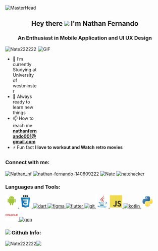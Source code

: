 ![MasterHead](https://previews.123rf.com/images/karpenkoilia/karpenkoilia1806/karpenkoilia180600011/102988806-vector-line-web-concept-for-programming-linear-web-banner-for-coding-.jpg)
<h2 align="center"> Hey there <img src="https://emojis.slackmojis.com/emojis/images/1588315024/8823/hyperkitty.gif?1588315024" width="30" /> I'm Nathan Fernando </h2>
<h3 align="center">An Enthusiast in Mobile Application and UI UX Design</h3>

<img align="right" alt="GIF" width="400" height="300" src="https://media.giphy.com/media/jTNG3RF6EwbkpD4LZx/giphy.gif" />
<p align="left"> <img src="https://komarev.com/ghpvc/?username=Nate222222&label=Profile%20views&color=0e75b6&style=flat" alt="Nate222222" />  </p>


- 🔭 I’m currently Studying at University of westminster
- 📄 Always ready to learn new things
- 📫 How to reach me  **nathanfernando001@gmail.com**
- ⚡ Fun fact **I love to workout and Watch retro movies**

<h3 align="left">Connect with me:</h3>
<p align="left">
<a href="https://twitter.com/JB_NathanFdo" target="blank"><img align="center" src="https://raw.githubusercontent.com/rahuldkjain/github-profile-readme-generator/master/src/images/icons/Social/twitter.svg" alt="Nathan_nf" height="30" width="40" /></a>
<a href="https://linkedin.com/in/nathan-fernando-140609222" target="blank"><img align="center" src="https://raw.githubusercontent.com/rahuldkjain/github-profile-readme-generator/master/src/images/icons/Social/linked-in-alt.svg" alt="nathan-fernando-140609222" height="30" width="40" /></a>
<a href="https://discordapp.com/users/Nate.#6063"><img align="center" src="https://raw.githubusercontent.com/rahuldkjain/github-profile-readme-generator/master/src/images/icons/Social/discord.svg" alt="Nate" height="30" width="40" /></a>
<a href="https://www.hackerrank.com/nathanfernando21" target="blank"><img align="center" src="https://raw.githubusercontent.com/rahuldkjain/github-profile-readme-generator/master/src/images/icons/Social/hackerrank.svg" alt="natehacker" height="30" width="40" /></a>
</p>


<h3 align="left">Languages and Tools:</h3>
<p align="left"> <a href="https://developer.android.com" target="_blank" rel="noreferrer"> <img src="https://raw.githubusercontent.com/devicons/devicon/master/icons/android/android-original-wordmark.svg" alt="android" width="40" height="40"/> </a> <a href="https://www.w3schools.com/css/" target="_blank" rel="noreferrer"> <img src="https://raw.githubusercontent.com/devicons/devicon/master/icons/css3/css3-original-wordmark.svg" alt="css3" width="40" height="40"/> </a> <a href="https://dart.dev" target="_blank" rel="noreferrer"> <img src="https://www.vectorlogo.zone/logos/dartlang/dartlang-icon.svg" alt="dart" width="40" height="40"/> </a> <a href="https://www.figma.com/" target="_blank" rel="noreferrer"> <img src="https://www.vectorlogo.zone/logos/figma/figma-icon.svg" alt="figma" width="40" height="40"/> </a> <a href="https://flutter.dev" target="_blank" rel="noreferrer"> <img src="https://www.vectorlogo.zone/logos/flutterio/flutterio-icon.svg" alt="flutter" width="40" height="40"/> </a> <a href="https://git-scm.com/" target="_blank" rel="noreferrer"> <img src="https://www.vectorlogo.zone/logos/git-scm/git-scm-icon.svg" alt="git" width="40" height="40"/> </a> <a href="https://www.java.com" target="_blank" rel="noreferrer"> <img src="https://raw.githubusercontent.com/devicons/devicon/master/icons/java/java-original.svg" alt="java" width="40" height="40"/> </a> <a href="https://developer.mozilla.org/en-US/docs/Web/JavaScript" target="_blank" rel="noreferrer"> <img src="https://raw.githubusercontent.com/devicons/devicon/master/icons/javascript/javascript-original.svg" alt="javascript" width="40" height="40"/> </a> <a href="https://kotlinlang.org" target="_blank" rel="noreferrer"> <img src="https://www.vectorlogo.zone/logos/kotlinlang/kotlinlang-icon.svg" alt="kotlin" width="40" height="40"/> </a> <a href="https://www.python.org" target="_blank" rel="noreferrer"> <img src="https://raw.githubusercontent.com/devicons/devicon/master/icons/python/python-original.svg" alt="python" width="40" height="40"/> </a> <a href="https://www.oracle.com/" target="_blank"> <img src="https://raw.githubusercontent.com/devicons/devicon/master/icons/oracle/oracle-original.svg" alt="oracle" width="40" height="40"/> </a> <a href="https://cloud.google.com" target="_blank"> <img src="https://www.vectorlogo.zone/logos/google_cloud/google_cloud-icon.svg" alt="gcp" width="40" height="40"/> </a> </p>

<h3 align="left"> <img height="40" src="https://raw.githubusercontent.com/innng/innng/master/assets/kyubey.gif"/> Github Info:</h3>

<p><img align="left" src="https://github-readme-stats.vercel.app/api/top-langs?username=Nate222222&show_icons=true&locale=en&layout=compact" alt="Nate222222" /></p>

<p align="left" >
<a href="https://github.com/Nate222222/github-readme-stats"> 
    <img  src="https://github-readme-stats.vercel.app/api?username=Nate222222&&show_icons=true&theme=radical"/>
  </a>

</p>


